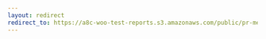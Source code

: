 ```yaml
---
layout: redirect
redirect_to: https://a8c-woo-test-reports.s3.amazonaws.com/public/pr-merge/40608/api/index.html
---
```

